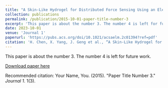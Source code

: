 ```yaml
---
title: "A Skin-Like Hydrogel for Distributed Force Sensing Using an Electrical Impedance Tomography-Based Pseudo-Array Method"
collection: publications
permalink: /publication/2015-10-01-paper-title-number-3
excerpt: 'This paper is about the number 3. The number 4 is left for future work.'
date: 2023-10-01
venue: 'Journal 1'
paperurl: 'https://pubs.acs.org/doi/10.1021/acsaelm.2c01394?ref=pdf'
citation: 'H. Chen, X. Yang, J. Geng et al., “A Skin-Like Hydrogel for Distributed Force Sensing Using an Electrical Impedance Tomography-Based Pseudo-Array Method,” ACS Applied Electronic Materials, vol. 5, no. 3, pp. 1451-1460, 2023/03/28, 2023.'
---
```

This paper is about the number 3. The number 4 is left for future work.

[Download paper here](https://irobot-chf.github.io/hfchen.github.io//files/paper3.pdf)

Recommended citation: Your Name, You. (2015). "Paper Title Number 3." <i>Journal 1</i>. 1(3).
